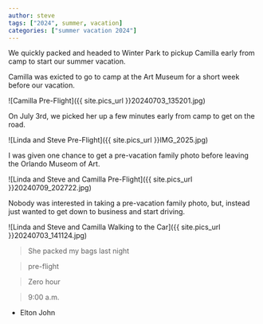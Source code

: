 ```yaml
---
author: steve
tags: ["2024", summer, vacation]
categories: ["summer vacation 2024"]
---
```

We quickly packed and headed to Winter Park to pickup Camilla early from camp to start our summer vacation.  

Camilla was exicted to go to camp at the Art Museum for a short week before our vacation.  

![Camilla Pre-Flight]({{ site.pics_url }}20240703_135201.jpg)

On July 3rd, we picked her up a few minutes early from camp to get on the road.  

![Linda and Steve Pre-Flight]({{ site.pics_url }}IMG_2025.jpg)

I was given one chance to get a pre-vacation family photo before leaving the Orlando Museom of Art.  

![Linda and Steve and Camilla Pre-Flight]({{ site.pics_url }}20240709_202722.jpg)  

Nobody was interested in taking a pre-vacation family photo, but, instead just wanted to get down to business and start driving.  

![Linda and Steve and Camilla Walking to the Car]({{ site.pics_url }}20240703_141124.jpg)  
  
>She packed my bags last night

>pre-flight

>Zero hour  

>9:00 a.m.  

- Elton John
